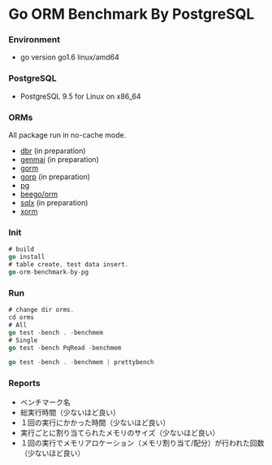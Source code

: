 # Go ORM Benchmark By PostgreSQL

### Environment

* go version go1.6 linux/amd64

### PostgreSQL

* PostgreSQL 9.5 for Linux on x86_64

### ORMs

All package run in no-cache mode.

* [dbr](https://github.com/gocraft/dbr) (in preparation)
* [genmai](https://github.com/naoina/genmai) (in preparation)
* [gorm](https://github.com/jinzhu/gorm)
* [gorp](https://github.com/go-gorp/gorp) (in preparation)
* [pg](https://github.com/go-pg/pg)
* [beego/orm](https://github.com/astaxie/beego/tree/master/orm)
* [sqlx](https://github.com/jmoiron/sqlx) (in preparation)
* [xorm](https://github.com/xormplus/xorm)
	
### Init

```go
# build
go install
# table create, test data insert.
go-orm-benchmark-by-pg
```

### Run

```go
# change dir orms.
cd orms
# All
go test -bench . -benchmem
# Single
go test -bench PqRead -benchmem

go test -bench . -benchmem | prettybench
```

### Reports

* ベンチマーク名
* 総実行時間（少ないほど良い）
* １回の実行にかかった時間（少ないほど良い）
* 実行ごとに割り当てられたメモリのサイズ（少ないほど良い）
* １回の実行でメモリアロケーション（メモリ割り当て/配分）が行われた回数（少ないほど良い）
